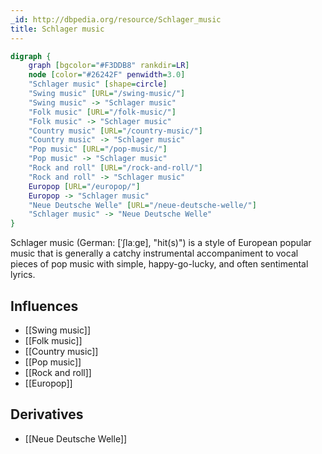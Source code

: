 ```yaml
---
_id: http://dbpedia.org/resource/Schlager_music
title: Schlager music
---
```


```dot
digraph {
	graph [bgcolor="#F3DDB8" rankdir=LR]
	node [color="#26242F" penwidth=3.0]
	"Schlager music" [shape=circle]
	"Swing music" [URL="/swing-music/"]
	"Swing music" -> "Schlager music"
	"Folk music" [URL="/folk-music/"]
	"Folk music" -> "Schlager music"
	"Country music" [URL="/country-music/"]
	"Country music" -> "Schlager music"
	"Pop music" [URL="/pop-music/"]
	"Pop music" -> "Schlager music"
	"Rock and roll" [URL="/rock-and-roll/"]
	"Rock and roll" -> "Schlager music"
	Europop [URL="/europop/"]
	Europop -> "Schlager music"
	"Neue Deutsche Welle" [URL="/neue-deutsche-welle/"]
	"Schlager music" -> "Neue Deutsche Welle"
}
```

Schlager music (German: [ˈʃlaːɡɐ], "hit(s)") is a style of European popular music that is generally a catchy instrumental accompaniment to vocal pieces of pop music with simple, happy-go-lucky, and often sentimental lyrics.

## Influences
- [[Swing music]]
- [[Folk music]]
- [[Country music]]
- [[Pop music]]
- [[Rock and roll]]
- [[Europop]]

## Derivatives
- [[Neue Deutsche Welle]]
